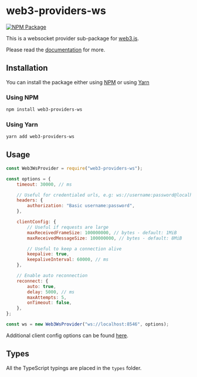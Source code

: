 # web3-providers-ws

[![NPM Package][npm-image]][npm-url]

This is a websocket provider sub-package for [web3.js][repo].

Please read the [documentation][docs] for more.

## Installation

You can install the package either using [NPM](https://www.npmjs.com/package/web3-providers-ws) or using [Yarn](https://yarnpkg.com/package/web3-providers-ws)

### Using NPM

```bash
npm install web3-providers-ws
```

### Using Yarn

```bash
yarn add web3-providers-ws
```

## Usage

```js
const Web3WsProvider = require("web3-providers-ws");

const options = {
    timeout: 30000, // ms

    // Useful for credentialed urls, e.g: ws://username:password@localhost:8546
    headers: {
        authorization: "Basic username:password",
    },

    clientConfig: {
        // Useful if requests are large
        maxReceivedFrameSize: 100000000, // bytes - default: 1MiB
        maxReceivedMessageSize: 100000000, // bytes - default: 8MiB

        // Useful to keep a connection alive
        keepalive: true,
        keepaliveInterval: 60000, // ms
    },

    // Enable auto reconnection
    reconnect: {
        auto: true,
        delay: 5000, // ms
        maxAttempts: 5,
        onTimeout: false,
    },
};

const ws = new Web3WsProvider("ws://localhost:8546", options);
```

Additional client config options can be found [here](https://github.com/theturtle32/WebSocket-Node/blob/v1.0.31/docs/WebSocketClient.md#client-config-options).

## Types

All the TypeScript typings are placed in the `types` folder.

[docs]: http://web3js.readthedocs.io/en/1.0/
[repo]: https://github.com/ethereum/web3.js
[npm-image]: https://img.shields.io/npm/v/web3-providers-ws.svg
[npm-url]: https://npmjs.org/package/web3-providers-ws
